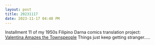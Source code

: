 ```yaml
---
layout: post
title: 20231117
date: 2023-11-17 04:40 PM
---
```

Installment 11 of my 1950s Filipino Darna comics translation project: [Valentina Amazes the Townspeople](https://multoghost.wordpress.com/2023/11/17/1950s-darna-valentina-amazes-the-townspeople/) Things just keep getting stranger.....